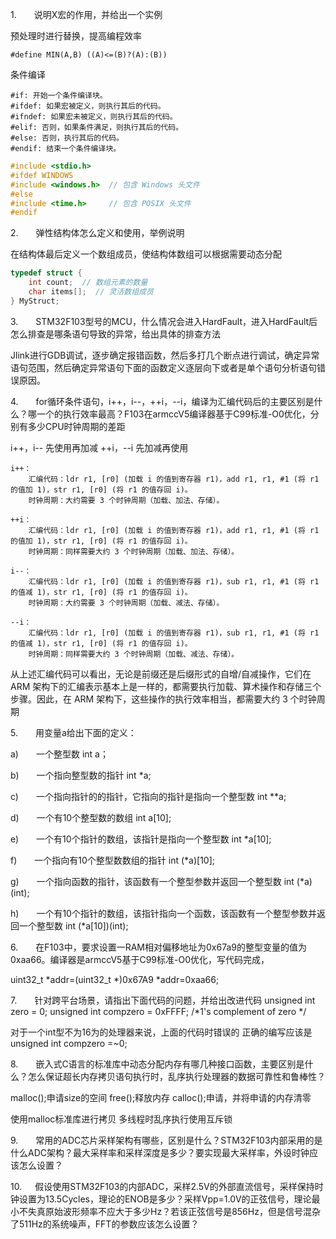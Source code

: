 1.    说明X宏的作用，并给出一个实例

预处理时进行替换，提高编程效率

`#define MIN(A,B) ((A)<=(B)?(A):(B))`

条件编译

    #if: 开始一个条件编译块。
    #ifdef: 如果宏被定义，则执行其后的代码。
    #ifndef: 如果宏未被定义，则执行其后的代码。
    #elif: 否则，如果条件满足，则执行其后的代码。
    #else: 否则，执行其后的代码。
    #endif: 结束一个条件编译块。

```C
#include <stdio.h>
#ifdef WINDOWS
#include <windows.h>  // 包含 Windows 头文件
#else
#include <time.h>     // 包含 POSIX 头文件
#endif
```

2.    弹性结构体怎么定义和使用，举例说明

在结构体最后定义一个数组成员，使结构体数组可以根据需要动态分配

```c
typedef struct {
    int count;  // 数组元素的数量
    char items[];  // 灵活数组成员
} MyStruct;
```

3.    STM32F103型号的MCU，什么情况会进入HardFault，进入HardFault后怎么排查是哪条语句导致的异常，给出具体的排查方法

Jlink进行GDB调试，逐步确定报错函数，然后多打几个断点进行调试，确定异常语句范围，然后确定异常语句下面的函数定义逐层向下或者是单个语句分析语句错误原因。

4.    for循环条件语句，i++，i--，++i，--i，编译为汇编代码后的主要区别是什么？哪一个的执行效率最高？F103在armccV5编译器基于C99标准-O0优化，分别有多少CPU时钟周期的差距

i++，i--  先使用再加减
++i，--i  先加减再使用

    i++：
        汇编代码：ldr r1, [r0] (加载 i 的值到寄存器 r1)，add r1, r1, #1 (将 r1 的值加 1)，str r1, [r0] (将 r1 的值存回 i)。
        时钟周期：大约需要 3 个时钟周期（加载、加法、存储）。

    ++i：
        汇编代码：ldr r1, [r0] (加载 i 的值到寄存器 r1)，add r1, r1, #1 (将 r1 的值加 1)，str r1, [r0] (将 r1 的值存回 i)。
        时钟周期：同样需要大约 3 个时钟周期（加载、加法、存储）。

    i--：
        汇编代码：ldr r1, [r0] (加载 i 的值到寄存器 r1)，sub r1, r1, #1 (将 r1 的值减 1)，str r1, [r0] (将 r1 的值存回 i)。
        时钟周期：大约需要 3 个时钟周期（加载、减法、存储）。

    --i：
        汇编代码：ldr r1, [r0] (加载 i 的值到寄存器 r1)，sub r1, r1, #1 (将 r1 的值减 1)，str r1, [r0] (将 r1 的值存回 i)。
        时钟周期：同样需要大约 3 个时钟周期（加载、减法、存储）。

从上述汇编代码可以看出，无论是前缀还是后缀形式的自增/自减操作，它们在 ARM 架构下的汇编表示基本上是一样的，都需要执行加载、算术操作和存储三个步骤。因此，在 ARM 架构下，这些操作的执行效率相当，都需要大约 3 个时钟周期

5.    用变量a给出下面的定义：

a)    一个整型数  int a；

b)    一个指向整型数的指针 int *a;

c)    一个指向指针的的指针，它指向的指针是指向一个整型数 int **a;

d)    一个有10个整型数的数组 int a[10];

e)    一个有10个指针的数组，该指针是指向一个整型数  int *a[10];

f)    一个指向有10个整型数数组的指针 int (*a)[10];

g)    一个指向函数的指针，该函数有一个整型参数并返回一个整型数 int (*a)(int);

h)    一个有10个指针的数组，该指针指向一个函数，该函数有一个整型参数并返回一个整型数 int (*a[10])(int);

6.    在F103中，要求设置一RAM相对偏移地址为0x67a9的整型变量的值为0xaa66。编译器是armccV5基于C99标准-O0优化，写代码完成，

uint32_t *addr=(uint32_t *)0x67A9
*addr=0xaa66;

7.    针对跨平台场景，请指出下面代码的问题，并给出改进代码
unsigned int zero = 0;
unsigned int compzero = 0xFFFF; /*1's complement of zero */

对于一个int型不为16为的处理器来说，上面的代码时错误的
正确的编写应该是 unsigned int compzero =~0;

8.    嵌入式C语言的标准库中动态分配内存有哪几种接口函数，主要区别是什么？怎么保证超长内存拷贝语句执行时，乱序执行处理器的数据可靠性和鲁棒性？

malloc();申请size的空间
free();释放内存
calloc();申请，并将申请的内存清零

使用malloc标准库进行拷贝
多线程时乱序执行使用互斥锁

9.    常用的ADC芯片采样架构有哪些，区别是什么？STM32F103内部采用的是什么ADC架构？最大采样率和采样深度是多少？要实现最大采样率，外设时钟应该怎么设置？

10.   假设使用STM32F103的内部ADC，采样2.5V的外部直流信号，采样保持时钟设置为13.5Cycles，理论的ENOB是多少？采样Vpp=1.0V的正弦信号，理论最小不失真原始波形频率不应大于多少Hz？若该正弦信号是856Hz，但是信号混杂了511Hz的系统噪声，FFT的参数应该怎么设置？
